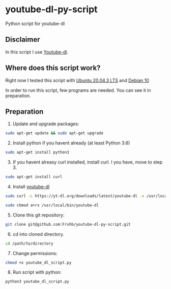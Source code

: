 # youtube-dl-py-script
Python script for youtube-dl
## Disclaimer
In this script I use [Youtube-dl](https://github.com/ytdl-org/youtube-dl).


## Where does this script work?
Right now I tested this script with [Ubuntu 20.04.3 LTS](https://releases.ubuntu.com/20.04/) and [Debian 10](https://www.debian.org/index.de.html)

In order to run this script, few programs are needed. You can see it in preparation.

## Preparation

1. Update and upgrade packages:

```bash
sudo apt-get update && sudo apt-get upgrade
```

2.  Install python if you havent already (at least Python 3.6)
```bash
sudo apt-get install python3
```
3. If you havent alreasy curl installed, install curl. I you have, move to step 3.
```bash
sudo apt-get install curl
```
4. Install [youtube-dl](https://github.com/ytdl-org/youtube-dl#installation)
```bash
sudo curl -L https://yt-dl.org/downloads/latest/youtube-dl -o /usr/local/bin/youtube-dl

sudo chmod a+rx /usr/local/bin/youtube-dl
```
5. Clone this git repository:
```bash
git clone git@github.com:Frxhb/youtube-dl-py-script.git
```
6. cd into cloned directory.
```bash
cd /path/to/directory
```
7. Change permissions:
```bash
chmod +x youtube_dl_script.py
```
8. Run script with python:
```bash
python3 youtube_dl_script.py
```
